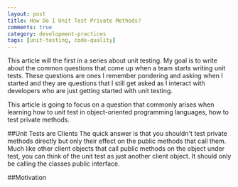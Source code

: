 ```yaml
---
layout: post
title: How Do I Unit Test Private Methods?
comments: true
category: development-practices
tags: [unit-testing, code-quality]
---
```


This article will the first in a series about unit testing. My goal is to write about the common questions that come up when a team starts writing unit tests. These questions are ones I remember pondering and asking when I started and they are questions that I still get asked as I interact with developers who are just getting started with unit testing. 

This article is going to focus on a question that commonly arises when learning how to unit test in object-oriented programming languages, how to test private methods.

<!--more-->
##Unit Tests are Clients
The quick answer is that you shouldn't test private methods directly but only their effect on the public methods that call them. Much like other client objects that call public methods on the object under test, you can think of the unit test as just another client object. It should only be calling the classes public interface.

##Motivation
 